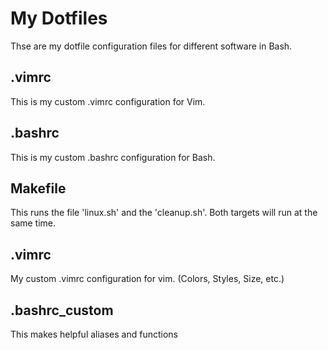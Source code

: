 # My Dotfiles
Thse are my dotfile configuration files for different software in Bash.
## .vimrc
This is my custom .vimrc configuration for Vim.
## .bashrc
This is my custom .bashrc configuration for Bash.
## Makefile
This runs the file 'linux.sh' and the 'cleanup.sh'. Both targets will run at the same time.
## .vimrc
My custom .vimrc configuration for vim. (Colors, Styles, Size, etc.)
## .bashrc\_custom
This makes helpful aliases and functions
